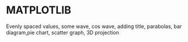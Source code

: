 # MATPLOTLIB
Evenly spaced values, some wave, cos wave, adding title, parabolas, bar diagram,pie chart, scatter graph, 3D projection 
